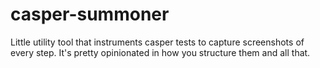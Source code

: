# casper-summoner

Little utility tool that instruments casper tests to capture screenshots of every step.
It's pretty opinionated in how you structure them and all that.
